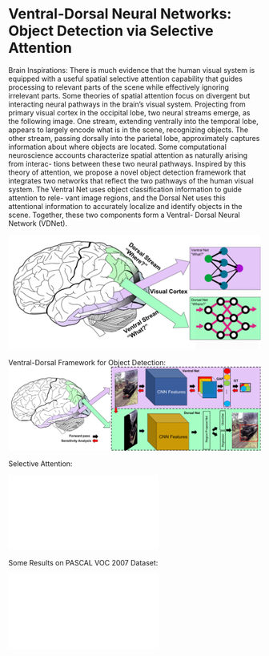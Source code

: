 # Ventral-Dorsal Neural Networks: Object Detection via Selective Attention
Brain Inspirations: 
There is much evidence that the human visual system is equipped with a useful spatial selective attention capability that guides processing to relevant parts of the scene while effectively ignoring irrelevant parts. Some theories of spatial attention focus on divergent but interacting neural pathways in the brain’s visual system. Projecting from primary visual cortex in the occipital lobe, two neural streams emerge, as the following image. One stream, extending ventrally into the temporal lobe, appears to largely encode what is in the scene, recognizing objects. The other stream, passing dorsally into the parietal lobe, approximately captures information about where objects are located. Some computational neuroscience accounts characterize spatial attention as naturally arising from interac- tions between these two neural pathways. Inspired by this theory of attention, we propose a novel object detection framework that integrates two networks that reflect the two pathways of the human visual system. The Ventral Net uses object classification information to guide attention to rele- vant image regions, and the Dorsal Net uses this attentional information to accurately localize and identify objects in the scene. Together, these two components form a Ventral- Dorsal Neural Network (VDNet).

![Alt text](./Net/brain0.png?raw=true "Title")

Ventral-Dorsal Framework for Object Detection:
![Alt text](./Net/VDNet.png?raw=true "Title")

Selective Attention:

![Alt text](./Net/voc2007.pdf?raw=true "Title")

Some Results on PASCAL VOC 2007 Dataset:

![Alt text](./Net/voc.pdf?raw=true "Title")
